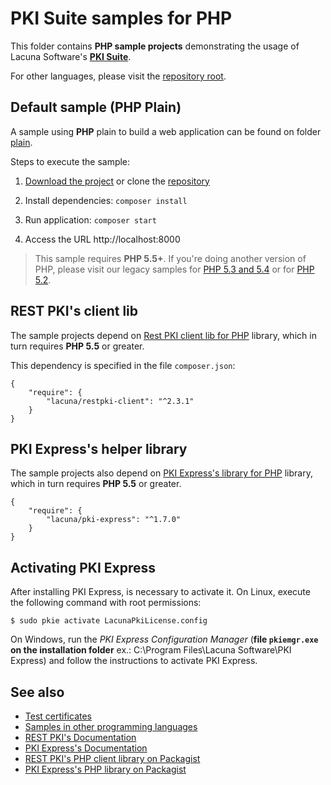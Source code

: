 # PKI Suite samples for PHP

This folder contains **PHP sample projects** demonstrating the usage of Lacuna Software's
**[PKI Suite](https://www.lacunasoftware.com/pki-suite)**.

For other languages, please visit the [repository root](https://github.com/LacunaSoftware/PkiSuiteSamples).

Default sample (PHP Plain)
--------------------------

A sample using **PHP** plain to build a web application can be found on folder [plain](plain).

Steps to execute the sample:

1. [Download the project](https://github.com/LacunaSoftware/PkiSuiteSamples/archive/master.zip) or 
   clone the [repository](https://github.com/LacunaSoftware/PkiSuiteSamples.git)
   
1. Install dependencies: `composer install`

1. Run application: `composer start`

1. Access the URL http://localhost:8000

> This sample requires **PHP 5.5+**. If you're doing another version of PHP, please visit our legacy samples
for [PHP 5.3 and 5.4](https://github.com/LacunaSoftware/RestPkiSamples/tree/master/PHP/legacy) or for
[PHP 5.2](https://github.com/LacunaSoftware/RestPkiSamples/tree/master/PHP/legacy52).

REST PKI's client lib
---------------------

The sample projects depend on [Rest PKI client lib for PHP](https://github.com/LacunaSoftware/RestPkiPhpClient) library, which in
turn requires **PHP 5.5** or greater.

This dependency is specified in the file `composer.json`:

	{
		"require": {
			"lacuna/restpki-client": "^2.3.1"
		}
	}

PKI Express's helper library
----------------------------

The sample projects also depend on [PKI Express's library for PHP](https://github.com/LacunaSoftware/RestPkiPhpClient) library, which in
turn requires **PHP 5.5** or greater.

	{
		"require": {
			"lacuna/pki-express": "^1.7.0"
		}
	}

Activating PKI Express
----------------------

After installing PKI Express, is necessary to activate it. On Linux, execute the following
command with root permissions:

	$ sudo pkie activate LacunaPkiLicense.config
	
On Windows, run the _PKI Express Configuration Manager_ (**file `pkiemgr.exe` on the installation folder** 
ex.: C:\Program Files\Lacuna Software\PKI Express) and follow the instructions to activate PKI Express.

See also
--------

* [Test certificates](https://docs.lacunasoftware.com/articles/pki-guide/test-certs)
* [Samples in other programming languages](https://github.com/LacunaSoftware/PkiSuiteSamples)
* [REST PKI's Documentation](http://docs.lacunasoftware.com/en-us/articles/rest-pki/php/index.html)
* [PKI Express's Documentation](http://docs.lacunasoftware.com/en-us/articles/pki-express/php/index.html)
* [REST PKI's PHP client library on Packagist](https://packagist.org/packages/lacuna/restpki-client)
* [PKI Express's PHP library on Packagist](https://packagist.org/packages/lacuna/pki-express)